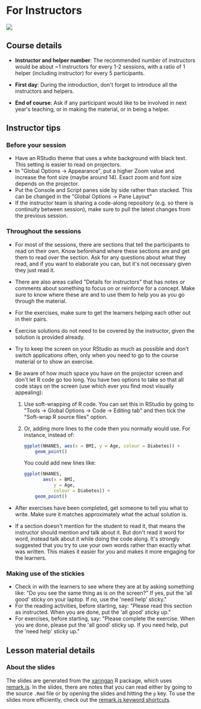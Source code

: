 # For Instructors

![](https://img.shields.io/badge/document%20status-revising-orange?style=flat-square)

## Course details

- **Instructor and helper number**: The recommended number of instructors would
be about ~1 instructors for every 1-2 sessions, with a ratio of 1 helper
(including instructor) for every 5 participants.

- **First day**: During the introduction, don't forget to introduce all the
instructors and helpers.

- **End of course**: Ask if any participant would like to be involved in next
year's teaching, or in making the material, or in being a helper.

## Instructor tips

### Before your session

- Have an RStudio theme that uses a white background with black text.
This setting is easier to read on projectors.
- In "Global Options -> Appearance", 
put a higher Zoom value and increase the font size (maybe around 14). 
Exact zoom and font size depends on the projector.
- Put the Console and Script panes side by side rather than stacked. 
This can be changed in the "Global Options -> Pane Layout" 
- If the instructor team is sharing a code-along repository (e.g. so there is
continuity between session), make sure to pull the latest changes from the
previous session.

### Throughout the sessions

- For most of the sessions,
there are sections that tell the participants to read on their own.
Know beforehand where these sections are and
get them to read over the section.
Ask for any questions about what they read, 
and if you want to elaborate you can, 
but it's not necessary given they just read it.
- There are also areas called "Details for instructors" that has notes or
comments about something to focus on or reinforce for a concept. Make sure
to know where these are and to use them to help you as you go through the material.
- For the exercises, make sure to get the learners helping each other out in
their pairs.
- Exercise solutions do not need to be covered by the instructor,
given the solution is provided already.
- Try to keep the screen on your RStudio as much as possible 
and don't switch applications often, 
only when you need to go to the course material or to show an exercise.
- Be aware of how much space you have on the projector screen 
and don't let R code go too long. 
You have two options to take so that all code stays on the screen
(use which ever you find most visually appealing):
    1. Use soft-wrapping of R code. 
    You can set this in RStudio by going to "Tools -> Global
    Options -> Code -> Editing tab"
    and then tick the "Soft-wrap R source files" option.
    2. Or, adding more lines to the code then you normally would use.
    For instance, instead of:

        ```r
        ggplot(NHANES, aes(x = BMI, y = Age, colour = Diabetes)) +
            geom_point()
        ```
    
        You could add new lines like:
    
        ```r
        ggplot(NHANES, 
               aes(x = BMI, 
                   y = Age, 
                   colour = Diabetes)) +
            geom_point()
        ```

- After exercises have been completed, get someone to tell you what to write.
Make sure it matches approximately what the actual solution is.

- If a section doesn't mention for the student to read it, that means the
instructor should mention and talk about it. But don't read it word for word,
instead talk about it while doing the code along. It's strongly suggested that
you try to use your own words rather than exactly what was written. This makes
it easier for you and makes it more engaging for the learners.

### Making use of the stickies

- Check in with the learners to see where they are at by asking something like:
"Do you see the same thing as is on the screen?"
If yes, put the 'all good' sticky on your laptop. 
If no, use the 'need help' sticky."
- For the reading activities, before starting, say:
"Please read this section as instructed. 
When you are done, put the 'all good' sticky up."
- For exercises, before starting, say:
"Please complete the exercise. When you are done,
please put the 'all good' sticky up.
If you need help, put the 'need help' sticky up."

## Lesson material details

### About the slides

The slides are generated from the [xaringan] R package,
which uses [remark.js].
In the slides, there are notes that you can read 
either by going to the source `.Rmd` file 
or by opening the slides and hitting the `p` key.
To use the slides more efficiently, 
check out the [remark.js keyword shortcuts].

[remark.js]: https://remarkjs.com/#1
[xaringan]: https://github.com/yihui/xaringan
[remark.js keyword shortcuts]: https://github.com/gnab/remark/wiki/Keyboard-shortcuts

